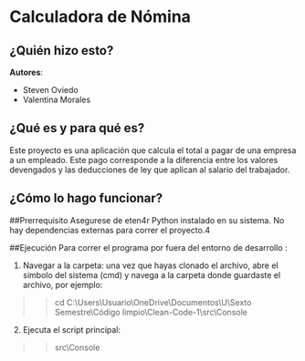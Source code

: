 # Calculadora de Nómina

## ¿Quién hizo esto?

**Autores**:
- Steven Oviedo
- Valentina Morales

## ¿Qué es y para qué es?

Este proyecto es una aplicación que calcula el total a pagar de una empresa a un empleado. Este pago corresponde a la diferencia entre los valores devengados y las deducciones de ley que aplican al salario del trabajador.

## ¿Cómo lo hago funcionar?
##Prerrequisito
Asegurese de eten4r Python instalado en su sistema. No hay dependencias externas para correr el proyecto.4

##Ejecución
Para correr el programa por fuera del entorno de desarrollo :
1. Navegar a la carpeta: una vez que hayas clonado el archivo, abre el símbolo del sistema (cmd) y navega a la carpeta donde guardaste el archivo, por ejemplo: <br>
>> cd C:\Users\Usuario\OneDrive\Documentos\U\Sexto Semestre\Código limpio\Clean-Code-1\src\Console
   
2. Ejecuta el script principal: <br>
>> src\Console







